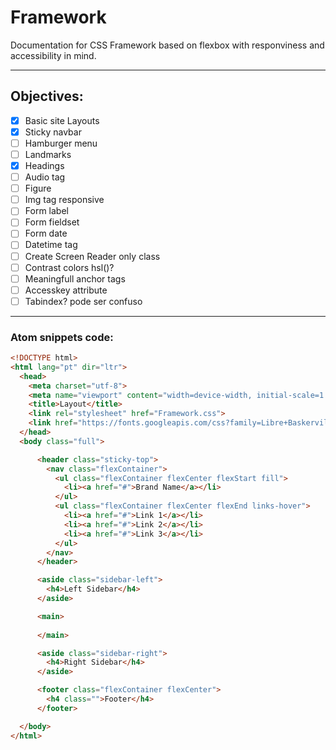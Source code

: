 # Framework
Documentation for CSS Framework based on flexbox with responviness and accessibility in mind.

---
## Objectives:
- [x] Basic site Layouts
- [x] Sticky navbar
- [ ] Hamburger menu
- [ ] Landmarks
- [x] Headings
- [ ] Audio tag
- [ ] Figure
- [ ] Img tag responsive
- [ ] Form label
- [ ] Form fieldset
- [ ] Form date
- [ ] Datetime tag
- [ ] Create Screen Reader only class
- [ ] Contrast colors hsl()?
- [ ] Meaningfull anchor tags
- [ ] Accesskey attribute
- [ ] Tabindex? pode ser confuso

---
### Atom snippets code:

```HTML
<!DOCTYPE html>
<html lang="pt" dir="ltr">
  <head>
    <meta charset="utf-8">
    <meta name="viewport" content="width=device-width, initial-scale=1.0">
    <title>Layout</title>
    <link rel="stylesheet" href="Framework.css">
    <link href="https://fonts.googleapis.com/css?family=Libre+Baskerville|Montserrat" rel="stylesheet">
  </head>
  <body class="full">

      <header class="sticky-top">
        <nav class="flexContainer">
          <ul class="flexContainer flexCenter flexStart fill">
            <li><a href="#">Brand Name</a></li>
          </ul>
          <ul class="flexContainer flexCenter flexEnd links-hover">
            <li><a href="#">Link 1</a></li>
            <li><a href="#">Link 2</a></li>
            <li><a href="#">Link 3</a></li>
          </ul>
        </nav>
      </header>

      <aside class="sidebar-left">
        <h4>Left Sidebar</h4>
      </aside>

      <main>
        
      </main>

      <aside class="sidebar-right">
        <h4>Right Sidebar</h4>
      </aside>

      <footer class="flexContainer flexCenter">
        <h4 class="">Footer</h4>
      </footer>

  </body>
</html>
```

